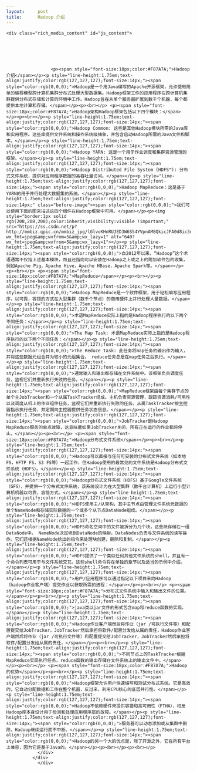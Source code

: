 ```yaml
---
layout:     post
title:      Hadoop 介绍
---
```

<div id="article_content" class="article_content clearfix csdn-tracking-statistics" data-pid="blog" data-mod="popu_307" data-dsm="post">
								            <link rel="stylesheet" href="https://csdnimg.cn/release/phoenix/template/css/ck_htmledit_views-f76675cdea.css">
						<div class="htmledit_views" id="content_views">
                
    <div class="rich_media_content" id="js_content">
                    

                    

                    
                    
                     <p><span style="font-size:18px;color:#F87A7A;">Hadoop 介绍</span></p><p style="line-height:1.75em;text-align:justify;color:rgb(127,127,127);font-size:14px;"><span style="color:rgb(0,0,0);">Hadoop是一个用Java编写的Apache开源框架，允许使用简单的编程模型跨计算机集群分布式处理大型数据集。Hadoop框架工作的应用程序在跨计算机集群提供分布式存储和计算的环境中工作。Hadoop旨在从单个服务器扩展到数千个机器，每个都提供本地计算和存储。</span></p><p><br></p> <p><span style="font-size:18px;color:#F87A7A;">Hadoop架构Hadoop框架包括以下四个模块：</span></p><p><br></p><p style="line-height:1.75em;text-align:justify;color:rgb(127,127,127);font-size:14px;"><span style="color:rgb(0,0,0);">Hadoop Common: 这些是其他Hadoop模块所需的Java库和实用程序。这些库提供文件系统和操作系统级抽象，并包含启动Hadoop所需的Java文件和脚本。</span></p><p style="line-height:1.75em;text-align:justify;color:rgb(127,127,127);font-size:14px;"><span style="color:rgb(0,0,0);">Hadoop YARN: 这是一个用于作业调度和集群资源管理的框架。</span></p><p style="line-height:1.75em;text-align:justify;color:rgb(127,127,127);font-size:14px;"><span style="color:rgb(0,0,0);">Hadoop Distributed File System (HDFS™): 分布式文件系统，提供对应用程序数据的高吞吐量访问。</span></p><p style="line-height:1.75em;text-align:justify;color:rgb(127,127,127);font-size:14px;"><span style="color:rgb(0,0,0);">Hadoop MapReduce：这是基于YARN的用于并行处理大数据集的系统。</span></p><p style="line-height:1.75em;text-align:justify;color:rgb(127,127,127);font-size:14px;" class="before-image"><span style="color:rgb(0,0,0);">我们可以使用下面的图来描述这四个组件在Hadoop框架中可用。</span></p><p><img style="border:1px solid rgb(208,208,208);color:inherit;visibility:visible !important;" src="https://ss.csdn.net/p?http://mmbiz.qpic.cn/mmbiz_jpg/lGlvoKHnRUJED3W6S54YVpnAM8QkicJFA0d8ic3nwWVMn5vF6ib2z4HO1u1EB0Qy2eicicIu8F3kJMmzpSSkhg7eOcg/640?wx_fmt=jpeg&amp;wxfrom=5&amp;wx_lazy=1" alt="640?wx_fmt=jpeg&amp;wxfrom=5&amp;wx_lazy=1"></p><p style="line-height:1.75em;text-align:justify;color:rgb(127,127,127);font-size:14px;"><span style="color:rgb(0,0,0);">自2012年以来，“Hadoop”这个术语通常不仅指上述基本模块，而且还指向可以安装在Hadoop之上或之上的附加软件包的收集，例如Apache Pig，Apache Hive，Apache HBase，Apache Spark等。</span></p><p><br></p> <p><span style="font-size:18px;color:#F87A7A;">MapReduce</span></p><p><br></p><p style="line-height:1.75em;text-align:justify;color:rgb(127,127,127);font-size:14px;"><span style="color:rgb(0,0,0);">Hadoop MapReduce是一个软件框架，用于轻松编写应用程序，以可靠，容错的方式在大型集群（数千个节点）的商用硬件上并行处理大量数据。</span></p><p style="line-height:1.75em;text-align:justify;color:rgb(127,127,127);font-size:14px;"><span style="color:rgb(0,0,0);">术语MapReduce实际上指的是Hadoop程序执行的以下两个不同任务：</span></p><p style="line-height:1.75em;text-align:justify;color:rgb(127,127,127);font-size:14px;"><span style="color:rgb(0,0,0);">The Map Task: 术语MapReduce实际上指的是Hadoop程序执行的以下两个不同任务：</span></p><p style="line-height:1.75em;text-align:justify;color:rgb(127,127,127);font-size:14px;"><span style="color:rgb(0,0,0);">The Reduce Task: 此任务将map任务的输出作为输入，并将这些数据元组合并为较小的元组集合。 reduce任务总是在map任务之后执行。</span></p><p style="line-height:1.75em;text-align:justify;color:rgb(127,127,127);font-size:14px;"><span style="color:rgb(0,0,0);">通常输入和输出都存储在文件系统中。该框架负责调度任务，监视它们并重新执行失败的任务。</span></p><p style="line-height:1.75em;text-align:justify;color:rgb(127,127,127);font-size:14px;"><span style="color:rgb(0,0,0);">MapReduce框架由每个集群节点的单个主JobTracker和一个从属TaskTracker组成。主机负责资源管理，跟踪资源消耗/可用性以及调度从机上的作业组件任务，监视它们并重新执行失败的任务。从属TaskTracker按主控器指示执行任务，并定期向主控器提供任务状态信息。</span></p><p style="line-height:1.75em;text-align:justify;color:rgb(127,127,127);font-size:14px;"><span style="color:rgb(0,0,0);">JobTracker是Hadoop MapReduce服务的单点故障，这意味着如果JobTracker关闭，所有正在运行的作业都将停止。</span></p><p><br></p> <p><span style="font-size:18px;color:#F87A7A;">Hadoop分布式文件系统</span></p><p><br></p><p style="line-height:1.75em;text-align:justify;color:rgb(127,127,127);font-size:14px;"><span style="color:rgb(0,0,0);">Hadoop可以直接与任何可安装的分布式文件系统（如本地FS，HFTP FS，S3 FS等）一起工作，但Hadoop使用的最常见的文件系统是Hadoop分布式文件系统（HDFS）。</span></p><p style="line-height:1.75em;text-align:justify;color:rgb(127,127,127);font-size:14px;"><span style="color:rgb(0,0,0);">Hadoop分布式文件系统（HDFS）基于Google文件系统（GFS），并提供一个分布式文件系统，该系统设计为在大型集群（数千台计算机）上运行小型计算机机器以可靠，容错方式。</span></p><p style="line-height:1.75em;text-align:justify;color:rgb(127,127,127);font-size:14px;"><span style="color:rgb(0,0,0);">HDFS使用主/从架构，其中主节点由管理文件系统元数据的单个NameNode和存储实际数据的一个或多个从节点DataNode组成。</span></p><p style="line-height:1.75em;text-align:justify;color:rgb(127,127,127);font-size:14px;"><span style="color:rgb(0,0,0);">HDFS命名空间中的文件被拆分为几个块，这些块存储在一组DataNode中。 NameNode决定块到DataNode的映射。DataNodes负责与文件系统的读写操作。它们还根据NameNode给出的指令来处理块创建，删除和复制。</span></p><p style="line-height:1.75em;text-align:justify;color:rgb(127,127,127);font-size:14px;"><span style="color:rgb(0,0,0);">HDFS提供了一个类似任何其他文件系统的shell，并且有一个命令列表可用于与文件系统交互。这些shell命令将在单独的章节以及适当的示例中介绍。</span></p><p style="line-height:1.75em;text-align:justify;color:rgb(127,127,127);font-size:14px;"><span style="color:rgb(0,0,0);">用户/应用程序可以通过指定以下项目来向Hadoop（hadoop作业客户端）提交作业以获取所需的进程：</span></p><p><br></p> <p><span style="font-size:18px;color:#F87A7A;">分布式文件系统中输入和输出文件的位置。</span></p><p><br></p><p style="line-height:1.75em;text-align:justify;color:rgb(127,127,127);font-size:14px;"><span style="color:rgb(0,0,0);">java类以jar文件的形式包含map和reduce函数的实现。</span></p><p style="line-height:1.75em;text-align:justify;color:rgb(127,127,127);font-size:14px;"><span style="color:rgb(0,0,0);">Hadoop作业客户端然后将作业（jar /可执行文件等）和配置提交给JobTracker，JobTracker然后承担将软件/配置分发给从属的责任，Hadoop作业客户端然后将作业（jar /可执行文件等）和配置提交给JobTracker，JobTracker然后承担将软件/配置分发给从属的责任，</span></p><p><br></p><p style="line-height:1.75em;text-align:justify;color:rgb(127,127,127);font-size:14px;"><span style="color:rgb(0,0,0);">不同节点上的TaskTracker根据MapReduce实现执行任务，reduce函数的输出存储在文件系统上的输出文件中。</span></p><p><br></p> <p><span style="font-size:18px;color:#F87A7A;">Hadoop的优势</span></p><p><br></p><p style="line-height:1.75em;text-align:justify;color:rgb(127,127,127);font-size:14px;"><span style="color:rgb(0,0,0);">Hadoop框架允许用户快速编写和测试分布式系统。它是高效的，它自动分配数据和工作在整个机器，反过来，利用CPU核心的底层并行性。</span></p><p style="line-height:1.75em;text-align:justify;color:rgb(127,127,127);font-size:14px;"><span style="color:rgb(0,0,0);">Hadoop不依赖硬件来提供容错和高可用性（FTHA），相反Hadoop库本身设计用于检测和处理应用程序层的故障。</span></p><p style="line-height:1.75em;text-align:justify;color:rgb(127,127,127);font-size:14px;"><span style="color:rgb(0,0,0);">服务器可以动态添加或从集群中删除，Hadoop继续运行而不中断。</span></p><p style="line-height:1.75em;text-align:justify;color:rgb(127,127,127);font-size:14px;"><span style="color:rgb(0,0,0);">Hadoop的另一个大的优点是，除了开源之外，它在所有平台上兼容，因为它是基于Java的。</span></p><p><br></p><p><br></p>
                </div>
              </div>
                </div>